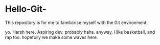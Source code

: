 # Hello-Git-
This repository is for me to familiarise myself with the Git environment.

yo. Harsh here. Aspiring dev, probably haha. anyway, i like basketball, and rap too. hopefully we make some waves here.
